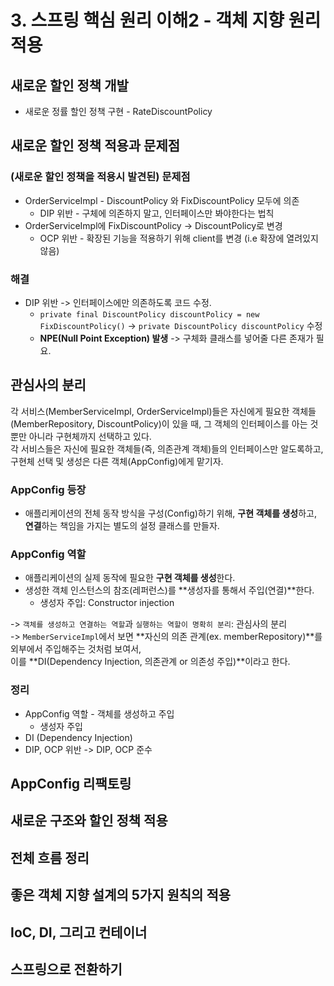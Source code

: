 # 3. 스프링 핵심 원리 이해2 - 객체 지향 원리 적용

## 새로운 할인 정책 개발

* 새로운 정률 할인 정책 구현 - RateDiscountPolicy

## 새로운 할인 정책 적용과 문제점

### (새로운 할인 정책을 적용시 발견된) 문제점

* OrderServiceImpl - DiscountPolicy 와 FixDiscountPolicy 모두에 의존
  * DIP 위반 - 구체에 의존하지 말고, 인터페이스만 봐야한다는 법칙
* OrderServiceImpl에 FixDiscountPolicy -> DiscountPolicy로 변경
  * OCP 위반 - 확장된 기능을 적용하기 위해 client를 변경 (i.e 확장에
    열려있지 않음)

### 해결

* DIP 위반 -> 인터페이스에만 의존하도록 코드 수정.
  * `private final DiscountPolicy discountPolicy = new
    FixDiscountPolicy()` -> `private DiscountPolicy discountPolicy` 수정
  * **NPE(Null Point Exception) 발생** -> 구체화 클래스를 넣어줄 다른
    존재가 필요.

## 관심사의 분리

각 서비스(MemberServiceImpl, OrderServiceImpl)들은 자신에게 필요한 객체들(MemberRepository, DiscountPolicy)이 있을 때, 그 객체의 인터페이스를
아는 것 뿐만 아니라 구현체까지 선택하고 있다. \
각 서비스들은 자신에 필요한 객체들(즉, 의존관계 객체)들의 인터페이스만
알도록하고, 구현체 선택 및 생성은 다른 객체(AppConfig)에게 맡기자.

### AppConfig 등장

* 애플리케이션의 전체 동작 방식을 구성(Config)하기 위해, **구현 객체를
  생성**하고, **연결**하는 책임을 가지는 별도의 설정 클래스를 만들자.

### AppConfig 역할

* 애플리케이션의 실제 동작에 필요한 **구현 객체를 생성**한다.
* 생성한 객체 인스턴스의 참조(레퍼런스)를 **생성자를 통해서
  주입(연결)**한다.
  * 생성자 주입: Constructor injection

-> `객체를 생성하고 연결하는 역할`과 `실행하는 역할이 명확히 분리`:
관심사의 분리 \
-> `MemberServiceImpl`에서 보면 **자신의 의존 관계(ex.
memberRepository)**를 외부에서 주입해주는 것처럼 보여서, \
이를 **DI(Dependency Injection, 의존관계 or 의존성 주입)**이라고 한다.

### 정리

* AppConfig 역할 - 객체를 생성하고 주입
  * 생성자 주입
* DI (Dependency Injection)
* DIP, OCP 위반 -> DIP, OCP 준수

## AppConfig 리팩토링
## 새로운 구조와 할인 정책 적용
## 전체 흐름 정리
## 좋은 객체 지향 설계의 5가지 원칙의 적용
## IoC, DI, 그리고 컨테이너
## 스프링으로 전환하기

